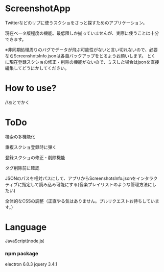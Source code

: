 # ScreenshotApp

Twitterなどのリプに使うスクショをさっと探すためのアプリケーション。

現在ベータ版程度の機能。最低限しか揃っていませんが、実際に使うことは十分できます。

※非同期処理周りのバグでデータが飛ぶ可能性がないと言い切れないので、必要ならScreenshotsInfo.jsonは各自バックアップをとるようお願いします。
とくに現在登録スクショの修正・削除の機能がないので、ミスした場合はjsonを直接編集してどうにかしてください。

# How to use?

//あとでかく

# ToDo

検索の多機能化

重複スクショ登録時に弾く

登録スクショの修正・削除機能

タグ削除前に確認

JSONのパスを相対パスにして、アプリからScreenshotsInfo.jsonをインタラクティブに指定して読み込み可能にする(音楽プレイリストのような管理方法にしたい)

全体的なCSSの調整（正直やる気はありません。プルリクエストお待ちしています。）

# Language

JavaScript(node.js)

### npm package
electron 6.0.3
jquery 3.4.1